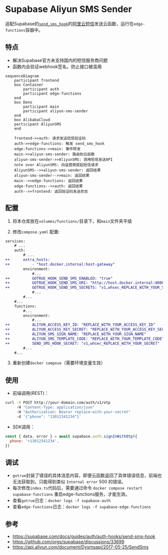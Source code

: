 # Supabase Aliyun SMS Sender

适配Supabase的[`send_sms_hook`](https://supabase.com/docs/guides/auth/auth-hooks/send-sms-hook)的[阿里云短信](https://api.aliyun.com/document/Dysmsapi/2017-05-25/SendSms)发送云函数，运行在`edge-functions`容器中。

## 特点

- 解决Supabase官方未支持国内的短信服务商问题
- 函数内会验证webhook签名，防止接口被滥用
```mermaid
sequenceDiagram
    participant frontend
    box Container
        participant auth
        participant edge-functions
    end
    box Deno
        participant main
        participant aliyun-sms-sender
    end
    box AlibabaCloud
    participant AliyunSMS
    end

    frontend->>auth: 请求发送短信验证码
    auth->>edge-functions: 触发 send_sms_hook
    edge-functions->>main: 事件转发
    main->>aliyun-sms-sender: 路由到云函数
    aliyun-sms-sender->>AliyunSMS: 调用短信发送API
    note over AliyunSMS: 向运营商提起短信请求
    AliyunSMS-->>aliyun-sms-sender: 返回结果
    aliyun-sms-sender-->>main: 返回结果
    main-->>edge-functions: 返回结果
    edge-functions-->>auth: 返回结果
    auth-->>frontend: 返回验证码发送状态
```

## 配置

1. 将本仓库放在`volumes/functions/`目录下，和`main`文件夹平级

2. 修改`compose.yaml` 配置:

``` diff
services:
    # ...
    auth:
        # ...
++      extra_hosts:
++          - "host.docker.internal:host-gateway"
        environment:
            #...
++          GOTRUE_HOOK_SEND_SMS_ENABLED: "true"
++          GOTRUE_HOOK_SEND_SMS_URI: "http://host.docker.internal:8000/functions/v1/supabase-aliyun-sms-sender"
++          GOTRUE_HOOK_SEND_SMS_SECRETS: "v1,whsec_REPLACE_WITH_YOUR_SECRET"
            #...
        #...
    #...
    functions:
        #...
        environment:
            #...
++          ALIYUN_ACCESS_KEY_ID: "REPLACE_WITH_YOUR_ACCESS_KEY_ID"
++          ALIYUN_ACCESS_KEY_SECRET: "REPLACE_WITH_YOUR_ACCESS_KEY_SECRET"
++          ALIYUN_SMS_SIGN_NAME: "REPLACE_WITH_YOUR_SIGN_NAME"
++          ALIYUN_SMS_TEMPLATE_CODE: "REPLACE_WITH_YOUR_TEMPLATE_CODE"
++          SEND_SMS_HOOK_SECRET: "v1,whsec_REPLACE_WITH_YOUR_SECRET"
        #...
    #...
```

3. 重新创建`docker compose`（需要环境变量生效）

## 使用

- 前端调用(REST)：
``` bash
curl -X POST http://your-domain.com/auth/v1/otp 
     -H "Content-Type: application/json" 
     -H "Authorization: Bearer replace-with-your-secret"
     -d '{"phone": "13012341234"}'
```
- SDK调用：
``` js
const { data, error } = await supabase.auth.signInWithOtp({
  phone: '+13012341234',
})
```

## 调试 

- `gotrue`封装了错误的具体消息内容，即便云函数返回了具体错误信息，前端也无法获取到，只能得到类似 `Internal error` 500 的错误。
- 每次修改`index.ts`代码后，需要通过命令 `docker compose restart supabase-functions` 重启edge-functions服务，才能生效。
- 查看`gotrue`日志：`docker logs -f supabase-auth` 
- 查看`edge-functions`日志：`docker logs -f supabase-edge-functions`


## 参考
- https://supabase.com/docs/guides/auth/auth-hooks/send-sms-hook
- https://github.com/orgs/supabase/discussions/33699
- https://api.aliyun.com/document/Dysmsapi/2017-05-25/SendSms
